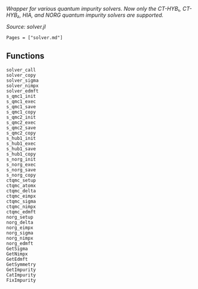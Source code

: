 *Wrapper for various quantum impurity solvers. Now only the CT-HYB₁, CT-HYB₂, HIA, and NORG quantum impurity solvers are supported.*

*Source: solver.jl*

```@index
Pages = ["solver.md"]
```

## Functions

```@docs
solver_call
solver_copy
solver_sigma
solver_nimpx
solver_edmft
s_qmc1_init
s_qmc1_exec
s_qmc1_save
s_qmc1_copy
s_qmc2_init
s_qmc2_exec
s_qmc2_save
s_qmc2_copy
s_hub1_init
s_hub1_exec
s_hub1_save
s_hub1_copy
s_norg_init
s_norg_exec
s_norg_save
s_norg_copy
ctqmc_setup
ctqmc_atomx
ctqmc_delta
ctqmc_eimpx
ctqmc_sigma
ctqmc_nimpx
ctqmc_edmft
norg_setup
norg_delta
norg_eimpx
norg_sigma
norg_nimpx
norg_edmft
GetSigma
GetNimpx
GetEdmft
GetSymmetry
GetImpurity
CatImpurity
FixImpurity
```
